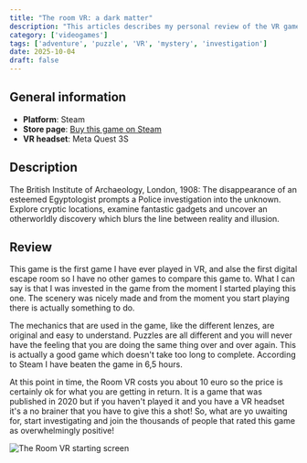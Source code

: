 ```yaml
---
title: "The room VR: a dark matter"
description: "This articles describes my personal review of the VR game, The room: a dark matter."
category: ['videogames']
tags: ['adventure', 'puzzle', 'VR', 'mystery', 'investigation']
date: 2025-10-04
draft: false
---
```


## General information
* **Platform**: Steam
* **Store page**: [Buy this game on Steam](https://store.steampowered.com/app/1104380/The_Room_VR_A_Dark_Matter/)
* **VR headset**: Meta Quest 3S

## Description
The British Institute of Archaeology, London, 1908: The disappearance of an esteemed Egyptologist prompts a Police investigation into the unknown. Explore cryptic locations, examine fantastic gadgets and uncover an otherworldly discovery which blurs the line between reality and illusion.

## Review
This game is the first game I have ever played in VR, and alse the first digital escape room so I have no other games to compare this game to. What I can say is that I was invested in the game from the moment I started playing this one. The scenery was nicely made and from the moment you start playing there is actually something to do.

The mechanics that are used in the game, like the different lenzes, are original and easy to understand. Puzzles are all different and you will never have the feeling that you are doing the same thing over and over again. This is actually a good game which doesn't take too long to complete. According to Steam I have beaten the game in 6,5 hours.

At this point in time, the Room VR costs you about 10 euro so the price is certainly ok for what you are getting in return. It is a game that was published in 2020 but if you haven't played it and you have a VR headset it's a no brainer that you have to give this a shot! So, what are yo uwaiting for, start investigating and join the thousands of people that rated this game as overwhelmingly positive!

![The Room VR starting screen](https://shared.fastly.steamstatic.com/store_item_assets/steam/apps/1104380/ss_a9aaa43921663eb22b41391a7d35760cc1195d97.1920x1080.jpg?t=1646758373 "The Room VR, at the police station")